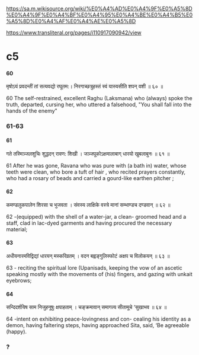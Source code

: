 

https://sa.m.wikisource.org/wiki/%E0%A4%AD%E0%A4%9F%E0%A5%8D%E0%A4%9F%E0%A4%BF%E0%A4%95%E0%A4%BE%E0%A4%B5%E0%A5%8D%E0%A4%AF%E0%A4%AE%E0%A5%8D

https://www.transliteral.org/pages/i110917090942/view
# c5
#### 60
मृषोऽयं प्रवदन्तीं तां सत्यवद्यो रघूतम:।
निरगाच्छत्रुहस्तं स्वं यास्यसीति शपन् वशी ॥ ६० ॥

60 The self-restrained, excellent Raghu (Laksmana) who (always) spoke the truth, departed, cursing her, who uttered a falsehood, "You shall fall into the hands of the enemy"
### 61-63
#### 61
गते तस्मिञ्जलशुचिः शुद्धदन् रावण: शिखी ।
जञ्जपूकोऽक्षमालाबाग् धारयो खुबलाबुनः ॥ ६१ ॥

61 After he was gone, Ravana who was pure with (a bath in) water, whose teeth were clean, who bore a tuft of hair , who recited prayers constantly, who had a rosary of beads and carried a gourd-like earthen pitcher ;
#### 62
कमण्डलुकपालेन शिरसा च भुजवता ।
संवस्य लाक्षिके वस्त्रे मानां सम्भाण्डच दण्डवान् ॥ ६२ ॥

62 -(equipped) with the shell of a water-jar, a clean- groomed head and a staff, clad in lac-dyed garments and having procured the necessary material;
#### 63
अधीयनारमविद्विद्यां धारयन् मस्करिव्रतम् ।
वदन बह्वङ्गुलिस्फोटं अक्षप च विलोकयन् ॥ ६३ ॥

63 - reciting the spiritual lore (Upanisads, keeping the vow of an ascetic speaking mostly with the movements of (his) fingers, and gazing with unkait eyebrows;
#### 64
सन्दिदर्शयिष साम निजुहनूषुः क्षपाहताम् ।
चङ्क्रमावान् समागत्य सीतामूचे ‘सुखाभव ॥ ६४ ॥

64 -intent on exhibiting peace-lovingness and con- cealing his identity as a demon, having faltering steps, having approached Sita, said, ‘Be agreeable (happy).
### ?